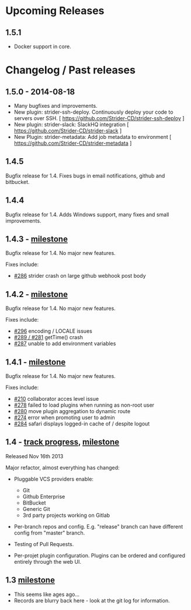 

# Upcoming Releases

## 1.5.1

- Docker support in core.


# Changelog / Past releases

## 1.5.0 - 2014-08-18

- Many bugfixes and improvements.
- New plugin: strider-ssh-deploy. Continuously deploy your code to servers over SSH. [ https://github.com/Strider-CD/strider-ssh-deploy ]
- New plugin: strider-slack: SlackHQ integration [ https://github.com/Strider-CD/strider-slack ]
- New Plugin: strider-metadata: Add job metadata to environment [ https://github.com/Strider-CD/strider-metadata ]


## 1.4.5

Bugfix release for 1.4. Fixes bugs in email notifications, github and bitbucket.

## 1.4.4

Bugfix release for 1.4. Adds Windows support, many fixes and small improvements.

## 1.4.3 - [milestone](https://github.com/Strider-CD/strider/issues?milestone=10&state=open)

Bugfix release for 1.4. No major new features.

Fixes include:

- [#286](https://github.com/Strider-CD/strider/issues/286) strider crash on large github webhook post body

## 1.4.2 - [milestone](https://github.com/Strider-CD/strider/issues?milestone=10&state=open)

Bugfix release for 1.4. No major new features.

Fixes include:

- [#296](https://github.com/Strider-CD/strider/issues/296) encoding / LOCALE issues
- [#289 / #281](https://github.com/Strider-CD/strider/issues/289) getTime() crash
- [#287](https://github.com/Strider-CD/strider/issues/287) unable to add environment variables

## 1.4.1 - [milestone](https://github.com/Strider-CD/strider/issues?milestone=9&state=open)

Bugfix release for 1.4. No major new features.

Fixes include:

- [#210](https://github.com/Strider-CD/strider/issues/210) collaborator acces level issue
- [#278](https://github.com/Strider-CD/strider/issues/278) failed to load plugins when running as non-root user
- [#280](https://github.com/Strider-CD/strider/issues/280) move plugin aggregation to dynamic route
- [#274](https://github.com/Strider-CD/strider/issues/274) error when promoting user to admin
- [#284](https://github.com/Strider-CD/strider/issues/284) safari displays logged-in cache of / despite logout

## 1.4 - [track progress](https://github.com/Strider-CD/strider/issues/197), [milestone](https://github.com/Strider-CD/strider/issues?milestone=3)

Released Nov 16th 2013

Major refactor, almost everything has changed:

- Pluggable VCS providers enable:
  + Git
  + Github Enterprise
  + BitBucket
  + Generic Git
  + 3rd party projects working on Gitlab

- Per-branch repos and config. E.g. "release" branch can have different config from "master" branch.
- Testing of Pull Requests.
- Per-projet plugin configuration. Plugins can be ordered and configured entirely through the web UI.

## 1.3 [milestone](https://github.com/Strider-CD/strider/issues?milestone=2)
- This seems like ages ago...
- Records are blurry back here - look at the git log for information.

